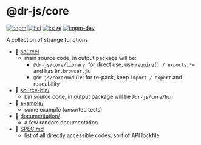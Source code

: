 # @dr-js/core

[![i:npm]][l:npm]
[![i:ci]][l:ci]
[![i:size]][l:size]
[![i:npm-dev]][l:npm]

A collection of strange functions

[i:npm]: https://img.shields.io/npm/v/@dr-js/core?colorB=blue
[i:npm-dev]: https://img.shields.io/npm/v/@dr-js/core/dev
[l:npm]: https://npm.im/@dr-js/core
[i:ci]: https://img.shields.io/github/workflow/status/dr-js/dr-js/ci-test
[l:ci]: https://github.com/dr-js/dr-js/actions?query=workflow:ci-test
[i:size]: https://packagephobia.now.sh/badge?p=@dr-js/core
[l:size]: https://packagephobia.now.sh/result?p=@dr-js/core

[//]: # (NON_PACKAGE_CONTENT)

- 📁 [source/](source/)
  - main source code, in output package will be:
    - `@dr-js/core/library`: for direct use, use `require() / exports.*=` and has `Dr.browser.js`
    - `@dr-js/core/module`: for re-pack, keep `import / export` and readability
- 📁 [source-bin/](source-bin/)
  - bin source code, in output package will be `@dr-js/core/bin`
- 📁 [example/](example/)
  - some example (unsorted tests)
- 📁 [documentation/](documentation/)
  - a few random documentation
- 📄 [SPEC.md](SPEC.md)
  - list of all directly accessible codes, sort of API lockfile
